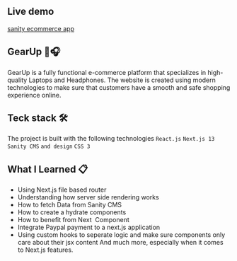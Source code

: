 ## Live demo 
[sanity ecommerce app](https://sanity-ecommerce-paypal.vercel.app/)

## GearUp 🎽🎧
GearUp is a fully functional e-commerce platform that specializes in high-quality Laptops and Headphones. 
The website is created using modern technologies to make sure that customers have a smooth and safe shopping experience online.
## Teck stack 🛠️
The project is built with the following technologies
`React.js`
`Next.js 13`
`Sanity CMS`
`and design`
`CSS 3`
## What I Learned 📋
- Using Next.js file based router
- Understanding how server side rendering works
- How to fetch Data from Sanity CMS
- How to create a hydrate components
- How to benefit from Next <Image /> Component
- Integrate Paypal payment to a next.js application
- Using custom hooks to seperate logic and make sure components only care about their jsx content
And much more, especially when it comes to Next.js features.








